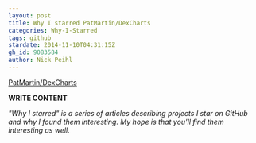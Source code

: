 ```yaml
---
layout: post
title: Why I starred PatMartin/DexCharts
categories: Why-I-Starred
tags: github
stardate: 2014-11-10T04:31:15Z
gh_id: 9083584
author: Nick Peihl
---
```


[PatMartin/DexCharts](https://github.com/PatMartin/DexCharts)

**WRITE CONTENT**

*"Why I starred" is a series of articles describing projects I star on GitHub and why I found them interesting. My hope is that you'll find them interesting as well.*

